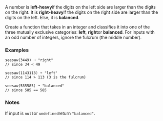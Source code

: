 A number is **left-heavy**if the digits on the left side are larger than the digits on the right. It is **right-heavy**if the digits on the right side are larger than the digits on the left. Else, it is **balanced**.

Create a function that takes in an integer and classifies it into one of the three mutually exclusive categories: **left**, **right**or **balanced**. For inputs with an odd number of integers, ignore the fulcrum (the middle number).


### Examples ###
    seesaw(3449) ➞ "right"
    // since 34 < 49

    seesaw(1143113) ➞ "left"
    // since 114 > 113 (3 is the fulcrum)

    seesaw(585585) ➞ "balanced"
    // since 585 == 585


### Notes ###
If input is `null`or `undefined`return `"balanced"`.